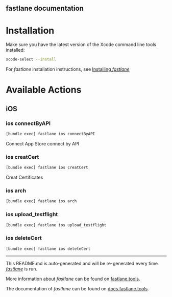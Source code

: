 fastlane documentation
----

# Installation

Make sure you have the latest version of the Xcode command line tools installed:

```sh
xcode-select --install
```

For _fastlane_ installation instructions, see [Installing _fastlane_](https://docs.fastlane.tools/#installing-fastlane)

# Available Actions

## iOS

### ios connectByAPI

```sh
[bundle exec] fastlane ios connectByAPI
```

Connect App Store connect by API

### ios creatCert

```sh
[bundle exec] fastlane ios creatCert
```

Creat Certificates

### ios arch

```sh
[bundle exec] fastlane ios arch
```



### ios upload_testflight

```sh
[bundle exec] fastlane ios upload_testflight
```



### ios deleteCert

```sh
[bundle exec] fastlane ios deleteCert
```



----

This README.md is auto-generated and will be re-generated every time [_fastlane_](https://fastlane.tools) is run.

More information about _fastlane_ can be found on [fastlane.tools](https://fastlane.tools).

The documentation of _fastlane_ can be found on [docs.fastlane.tools](https://docs.fastlane.tools).
